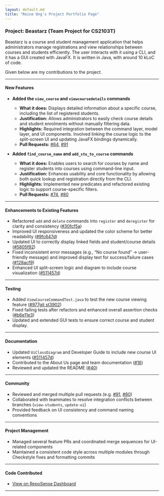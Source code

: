 ```yaml
---
layout: default.md
title: "Reine Ong's Project Portfolio Page"
---
```


### Project: Beastarz (Team Project for CS2103T)

Beastarz is a course and student management application that helps administrators manage registrations and view relationships between courses and students efficiently. The user interacts with it using a CLI, and it has a GUI created with JavaFX. It is written in Java, with around 10 kLoC of code.

Given below are my contributions to the project.

---

#### **New Features**

* **Added the `view_course` and `viewcoursedetails` commands**
    * **What it does:** Displays detailed information about a specific course, including the list of registered students.
    * **Justification:** Allows administrators to easily check course details and student enrolments without manually filtering data.
    * **Highlights:** Required integration between the command layer, model layer, and UI components. Involved linking the course logic to the split-screen UI and updating JavaFX bindings dynamically.
    * **Pull Requests:** [#64](https://github.com/AY2526S1-CS2103T-T13-4/tp/pull/64), [#91](https://github.com/AY2526S1-CS2103T-T13-4/tp/pull/91)

* **Added `find_course_name` and `add_stu_to_course` commands**
    * **What it does:** Enables users to search for courses by name and register students into courses using command-line input.
    * **Justification:** Enhances usability and core functionality by allowing both quick lookup and registration directly from the CLI.
    * **Highlights:** Implemented new predicates and refactored existing logic to support course-specific filters.
    * **Pull Requests:** [#74](https://github.com/AY2526S1-CS2103T-T13-4/tp/pull/74), [#80](https://github.com/AY2526S1-CS2103T-T13-4/tp/pull/80)

---

#### **Enhancements to Existing Features**

* Refactored `add` and `delete` commands into `register` and `deregister` for clarity and consistency ([#30fcf5a](https://github.com/AY2526S1-CS2103T-T13-4/tp/commit/30fcf5a))
* Improved UI responsiveness and updated the color scheme for better readability ([#9fc647d](https://github.com/AY2526S1-CS2103T-T13-4/tp/commit/9fc647d))
* Updated UI to correctly display linked fields and student/course details ([#5805f92](https://github.com/AY2526S1-CS2103T-T13-4/tp/commit/5805f92))
* Fixed inconsistent error messages (e.g., “No course found” → user-friendly message) and improved display text for success/failure cases ([#128acf9](https://github.com/AY2526S1-CS2103T-T13-4/tp/commit/128acf9))
* Enhanced UI split-screen logic and diagram to include course visualization ([#511457d](https://github.com/AY2526S1-CS2103T-T13-4/tp/commit/511457d))

---

#### **Testing**

* Added `ViewCourseCommandTest.java` to test the new course viewing feature ([#977git st3902](https://github.com/AY2526S1-CS2103T-T13-4/tp/commit/9773902))
* Fixed failing tests after refactors and enhanced overall assertion checks ([#b6e11e3](https://github.com/AY2526S1-CS2103T-T13-4/tp/commit/b6e11e3))
* Updated and extended GUI tests to ensure correct course and student display.

---

#### **Documentation**

* Updated `UiClassDiagram` and Developer Guide to include new course UI elements ([#511457d](https://github.com/AY2526S1-CS2103T-T13-4/tp/commit/511457d))
* Contributed to the About Us page and team documentation ([#16](https://github.com/AY2526S1-CS2103T-T13-4/tp/pull/16))
* Reviewed and updated the README ([#40](https://github.com/AY2526S1-CS2103T-T13-4/tp/pull/40))

---

#### **Community**

* Reviewed and merged multiple pull requests (e.g. [#91](https://github.com/AY2526S1-CS2103T-T13-4/tp/pull/91), [#80](https://github.com/AY2526S1-CS2103T-T13-4/tp/pull/80))
* Collaborated with teammates to resolve integration conflicts between branches (`view-students`, `update-ui`)
* Provided feedback on UI consistency and command naming conventions

---

#### **Project Management**

* Managed several feature PRs and coordinated merge sequences for UI-related components
* Maintained a consistent code style across multiple modules through Checkstyle fixes and formatting commits

---

#### **Code Contributed**

* [View on RepoSense Dashboard](https://nus-cs2103-ay2526s1.github.io/tp-dashboard/#/widget/?search=&sort=groupTitle&sortWithin=title&timeframe=commit&mergegroup=&groupSelect=groupByRepos&breakdown=true&checkedFileTypes=docs~functional-code~test-code~other&since=2025-09-19T00%3A00%3A00&filteredFileName=&tabOpen=true&tabType=authorship&tabAuthor=reineoeq&tabRepo=AY2526S1-CS2103T-T13-4%2Ftp%5Bmaster%5D)

---

